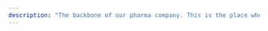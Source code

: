 ```yaml
---
description: "The backbone of our pharma company. This is the place where the ‘magic’ happens."
---
```

